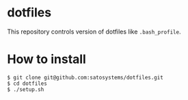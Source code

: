 # dotfiles

This repository controls version of dotfiles like `.bash_profile`.

# How to install

```
$ git clone git@github.com:satosystems/dotfiles.git
$ cd dotfiles
$ ./setup.sh
```

